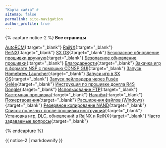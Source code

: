 ```yaml
---
"Карта сайта" #
sitemap: false
permalink: site-navigation
author_profile: true
---
```


{% capture notice-2 %}
**Все страницы**
 
[AutoRCM](autorcm){:target="_blank"}
[RajNX](rajnx){:target="_blank"}
[ReiNX](reinx){:target="_blank"}
[SX OS](sxos){:target="_blank"}
[Безопасное обновление прошивки вручную](update-to-latest_old){:target="_blank"}
[Безопасное обновление прошивки](update-to-latest){:target="_blank"}
[Благодарности](credits){:target="_blank"}
[Закачка игр в формате NSP с помощью CDNSP GUI](download-nsp){:target="_blank"}
[Запуск Homebrew Launcher](launch-hbl){:target="_blank"}
[Запуск игр в SX OS](sxos-games){:target="_blank"}
[Запуск пейлоадера через Fusée Gelée](fusee-gelee){:target="_blank"}
[Инструкция по прошивке донгла R4S Dongle](r4){:target="_blank"}
[Использование FTP](ftp){:target="_blank"}
[Кастомная прошивка](launch-cfw){:target="_blank"}
[Начнём](get-started){:target="_blank"}
[Пожертвования](donations){:target="_blank"}
[Расширения файлов (Windows)](file-extensions-windows){:target="_blank"}
[Резервное копирование NAND](backup-nand){:target="_blank"}
[Список полезных после прошивки инструкций](addons){:target="_blank"}
[Установка игр, DLC, обновлений в RajNX и ReiNX](games){:target="_blank"}
[Часто задаваемые вопросы](faq){:target="_blank"}

{% endcapture %}
<div class="notice--info">{{ notice-2 | markdownify }}</div>